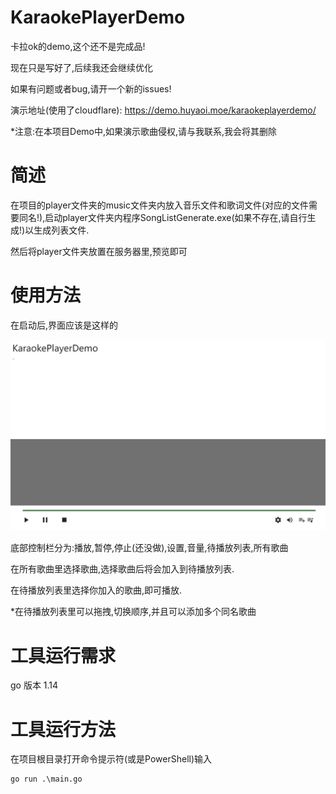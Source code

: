 # KaraokePlayerDemo

卡拉ok的demo,这个还不是完成品!

现在只是写好了,后续我还会继续优化

如果有问题或者bug,请开一个新的issues!

演示地址(使用了cloudflare): https://demo.huyaoi.moe/karaokeplayerdemo/

*注意:在本项目Demo中,如果演示歌曲侵权,请与我联系,我会将其删除

# 简述
在项目的player文件夹的music文件夹内放入音乐文件和歌词文件(对应的文件需要同名!),启动player文件夹内程序SongListGenerate.exe(如果不存在,请自行生成!)以生成列表文件.

然后将player文件夹放置在服务器里,预览即可

# 使用方法

在启动后,界面应该是这样的

![预览](https://github.com/KLXLjun/KaraokePlayerDemo/blob/main/image/20220814013958.jpg)

底部控制栏分为:播放,暂停,停止(还没做),设置,音量,待播放列表,所有歌曲

在所有歌曲里选择歌曲,选择歌曲后将会加入到待播放列表.

在待播放列表里选择你加入的歌曲,即可播放.

*在待播放列表里可以拖拽,切换顺序,并且可以添加多个同名歌曲

# 工具运行需求
go 版本 1.14

# 工具运行方法
在项目根目录打开命令提示符(或是PowerShell)输入
```
go run .\main.go
```
